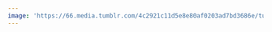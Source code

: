 ```yaml
---
image: 'https://66.media.tumblr.com/4c2921c11d5e8e80af0203ad7bd3686e/tumblr_ni11rgzHyg1tbdx3so1_1280.jpg'
---
```


